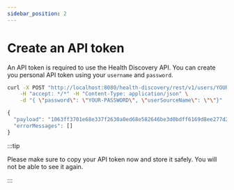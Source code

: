 ```yaml
---
sidebar_position: 2
---
```



# Create an API token

An API token is required to use the Health Discovery API. You can create you personal API token using your `username` and `password`.


```bash title="POST /v1/users/{username}/apitoken"
curl -X POST "http://localhost:8080/health-discovery/rest/v1/users/YOUR-USER/apitoken" \
    -H "accept: */*" -H "Content-Type: application/json" \
    -d "{ \"password\": \"YOUR-PASSWORD\", \"userSourceName\": \"\"}"
```

```js title=RESPONSE
{
  "payload": "1063ff3701e68e337f2630a0ed68e582646be3d0bdff6169d8ee277d2423dfac",
  "errorMessages": []
}
```

:::tip

Please make sure to copy your API token now and store it safely. You will not be able to see it again.

:::
